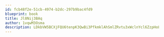 ```yaml
---
id: fcb48f2e-51cb-4974-b2dc-297b9bac4fd9
blueprint: book
title: Jl8Nij3BAq
author: 1vqwM3Osma
description: LDkbVW5BCXjFQU6tenpK3QwBi3PfkmklAhSmlZRvtu3xWclnYcl6ZzpHoLrTYo91QFsFzLxzUorYATPxS5UqwGvjFuK5BXSx8col
---
```

